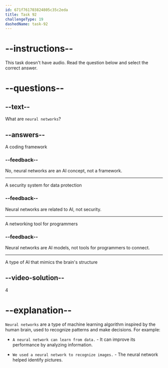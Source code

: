 ```yaml
---
id: 671f761703824805c35c2eda
title: Task 92
challengeType: 19
dashedName: task-92
---
```


# --instructions--

This task doesn't have audio. Read the question below and select the correct answer.

# --questions--

## --text--

What are `neural networks`?

## --answers--

A coding framework

### --feedback--

No, neural networks are an AI concept, not a framework.

---

A security system for data protection

### --feedback--

Neural networks are related to AI, not security.

---

A networking tool for programmers

### --feedback--

Neural networks are AI models, not tools for programmers to connect.

---

A type of AI that mimics the brain's structure

## --video-solution--

4

# --explanation--

`Neural networks` are a type of machine learning algorithm inspired by the human brain, used to recognize patterns and make decisions. For example:

- `A neural network can learn from data.` - It can improve its performance by analyzing information.

- `We used a neural network to recognize images.` - The neural network helped identify pictures.

